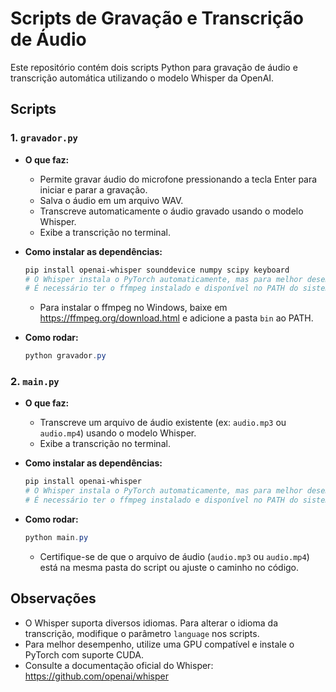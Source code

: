 # Scripts de Gravação e Transcrição de Áudio

Este repositório contém dois scripts Python para gravação de áudio e transcrição automática utilizando o modelo Whisper da OpenAI.

## Scripts

### 1. `gravador.py`
- **O que faz:**
  - Permite gravar áudio do microfone pressionando a tecla Enter para iniciar e parar a gravação.
  - Salva o áudio em um arquivo WAV.
  - Transcreve automaticamente o áudio gravado usando o modelo Whisper.
  - Exibe a transcrição no terminal.

- **Como instalar as dependências:**
  ```powershell
  pip install openai-whisper sounddevice numpy scipy keyboard
  # O Whisper instala o PyTorch automaticamente, mas para melhor desempenho (ex: GPU), siga as instruções em https://pytorch.org/get-started/locally/
  # É necessário ter o ffmpeg instalado e disponível no PATH do sistema.
  ```
  - Para instalar o ffmpeg no Windows, baixe em https://ffmpeg.org/download.html e adicione a pasta `bin` ao PATH.

- **Como rodar:**
  ```powershell
  python gravador.py
  ```

### 2. `main.py`
- **O que faz:**
  - Transcreve um arquivo de áudio existente (ex: `audio.mp3` ou `audio.mp4`) usando o modelo Whisper.
  - Exibe a transcrição no terminal.

- **Como instalar as dependências:**
  ```powershell
  pip install openai-whisper
  # O Whisper instala o PyTorch automaticamente, mas para melhor desempenho (ex: GPU), siga as instruções em https://pytorch.org/get-started/locally/
  # É necessário ter o ffmpeg instalado e disponível no PATH do sistema.
  ```

- **Como rodar:**
  ```powershell
  python main.py
  ```
  - Certifique-se de que o arquivo de áudio (`audio.mp3` ou `audio.mp4`) está na mesma pasta do script ou ajuste o caminho no código.

## Observações
- O Whisper suporta diversos idiomas. Para alterar o idioma da transcrição, modifique o parâmetro `language` nos scripts.
- Para melhor desempenho, utilize uma GPU compatível e instale o PyTorch com suporte CUDA.
- Consulte a documentação oficial do Whisper: https://github.com/openai/whisper
